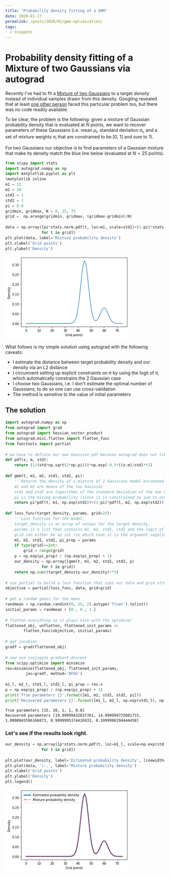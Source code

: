 ```yaml
---
title: "Probability density fitting of a GMM"
date: 2020-01-17
permalink: /posts/2020/01/gmm-optimization/
tags:
  - snippets
---
```

# Probability density fitting of a Mixture of two Gaussians via autograd

Recently I've had to fit a [Mixture of two Gaussians](https://en.wikipedia.org/wiki/Mixture_model#Gaussian_mixture_model) to a target *density* instead of individual samples drawn from this density.
Googling revealed that at least [one other person](https://stats.stackexchange.com/questions/226504/fit-gaussian-mixture-model-directly-to-the-mixture-density) faced this particular problem too, but there was no code readily available.

To be clear, the problem is the following: given a mixture of Gaussian probability density that is evaluated at $N$ points, we want to recover parameters of these Gaussians (i.e. mean $\mu_{i}$, standard deviation $\sigma_{i}$, and a set of mixture weights $\pi_{i}$ that are constrained to be [0, 1] and sum to 1).

For two Gaussians our objective is to find parameters of a Gaussian mixture that make its density match the blue line below (evaluated at $N=25$ points).


```python
from scipy import stats
import autograd.numpy as np
import matplotlib.pyplot as plt
%matplotlib inline
m1 = 15
m2 = 20
std1 = 1
std2 = 1
pi = 0.8
gridmin, gridmax, N = 0, 25, 75
grid =  np.arange(gridmin, gridmax, (gridmax-gridmin)/N)

data = np.array([pi*stats.norm.pdf(t, loc=m1, scale=std1)+(1-pi)*stats.norm.pdf(t, loc=m2, scale=std2)
                for t in grid])
plt.plot(data, label='Mixture probability density')
plt.xlabel('Grid points')
plt.ylabel('Density')
```

![](/images/GMM_autograd_1_1.png)


What follows is my simple solution using autograd with the following caveats:
* I estimate the distance between target probability density and our density via an $L2$ distance
* I circumvent setting up explicit constraints on $\pi$ by using the logit of $\pi$, which automatically constrains the 2 Gaussian case
* I choose two Gaussians, i.e. I don't estimate the optimal number of Gaussians; to do so one can use cross-validation
* The method is sensitive to the value of initial parameters

## The solution


```python
import autograd.numpy as np
from autograd import grad
from autograd import hessian_vector_product
from autograd.misc.flatten import flatten_func
from functools import partial

# we have to defince our own Gaussian pdf because autograd does not like the one provided by scipy
def pdf(x, m, std):
    return (1/(std*np.sqrt(2*np.pi)))*np.exp(-0.5*((x-m)/std)**2)

def gmm(t, m1, m2, std1, std2, pi):
    '''Returns the density of a mixture of 2 Gaussians model estimated at grid point t.
    m1 and m2 are means of the two Gaussian
    std1 and std2 are logarithms of the standard deviation of the two Gaussians
    pi is the mixing probability (since it is constrained to sum to one we only need one in the 2 Gaussian case)'''
    return pi*pdf(t, m1, np.exp(std1))+(1-pi)*pdf(t, m2, np.exp(std2))

def loss_func(target_density, params, grid=25):
    '''Loss function for the model,
    target_density is an array of values for the target density,
    params is a list that contains m1, m2, std1, std2 and the logit of pi,
    grid can either be an int (in which case it is the argument supplied to range) or an iterable'''
    m1, m2, std1, std2, pi_prop = params
    if type(grid)==int:
        grid = range(grid)
    p = np.exp(pi_prop) / (np.exp(pi_prop) + 1)
    our_density = np.array([gmm(t, m1, m2, std1, std2, p)
                for t in grid])
    return np.sum((target_density-our_density)**2)

# use partial to build a loss function that uses our data and grid structure
objective = partial(loss_func, data, grid=grid)

# get a random guess for the mean
randmean = np.random.randint(0, 25, 2).astype('float').tolist()
initial_params = randmean + [0., 0., 1.]

# flatten everything so it plays nice with the optimizer
flattened_obj, unflatten, flattened_init_params =\
        flatten_func(objective, initial_params)

# get jacobian
gradf = grad(flattened_obj)

# now use conjugate gradient descent
from scipy.optimize import minimize
res=minimize(flattened_obj, flattened_init_params,
         jac=gradf, method='BFGS')

m1_l, m2_l, std1_l, std2_l, pi_prop = res.x
p = np.exp(pi_prop) / (np.exp(pi_prop) + 1)
print('True parameters {}'.format([m1, m2, std1, std2, pi]))
print('Recovered parameters {}'.format([m1_l, m2_l, np.exp(std1_l), np.exp(std2_l), p]))
```

    True parameters [15, 20, 1, 1, 0.8]
    Recovered parameters [19.99999432837761, 14.999999725601715, 1.0000045596166873, 0.9999995374426933, 0.1999986294444458]


### Let's see if the results look right.


```python
our_density = np.array([p*stats.norm.pdf(t, loc=m1_l, scale=np.exp(std1_l))+(1-p)*stats.norm.pdf(t, loc=m2_l, scale=np.exp(std2_l))
                for t in grid])

plt.plot(our_density, label='Estimated probability density', linewidth=3)
plt.plot(data, 'r-.', label='Mixture probability density')
plt.xlabel('Grid points')
plt.ylabel('Density')
plt.legend()
```

![](/images/GMM_autograd_6_1.png)

